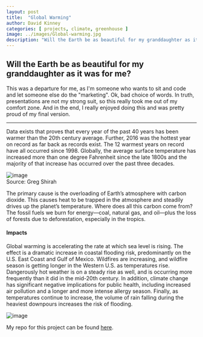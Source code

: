 ```yaml
---
layout: post
title:  "Global Warming"
author: David Kinney
categories: [ projects, climate, greenhouse ]
image: ../images/Global-warming.jpg
description: "Will the Earth be as beautiful for my granddaughter as it was for me?"
---
```

## Will the Earth be as beautiful for my granddaughter as it was for me?

This was a departure for me, as I'm someone who wants to sit and code and let someone else do the "marketing". Ok, bad choice of words. In truth, presentations are not my strong suit, so this really took me out of my comfort zone. And in the end, I really enjoyed doing this and was pretty proud of my final version.
**********************************************  
Data exists that proves that every year of the past 40 years has been warmer than the 20th century average. Further, 2016 was the hottest year on record as far back as records exist. The 12 warmest years on record have all occurred since 1998. Globally, the average surface temperature has increased more than one degree Fahrenheit since the late 1800s and the majority of that increase has occurred over the past three decades.

![image](https://user-images.githubusercontent.com/43932354/120627786-04a0fb80-c432-11eb-9ca2-ea798ae40720.png)  
Source: Greg Shirah  

The primary cause is the overloading of Earth’s atmosphere with carbon dioxide. This causes heat to be trapped in the atmosphere and steadily drives up the planet’s temperature. Where does all this carbon come from? The fossil fuels we burn for energy—coal, natural gas, and oil—plus the loss of forests due to deforestation, especially in the tropics.

#### Impacts  

Global warming is accelerating the rate at which sea level is rising. The effect is a dramatic increase in coastal flooding risk, predominantly on the U.S. East Coast and Gulf of Mexico. Wildfires are increasing, and wildfire season is getting longer in the Western U.S. as temperatures rise. 
Dangerously hot weather is on a steady rise as well, and is occurring more frequently than it did in the mid-20th century. 
In addition, climate change has significant negative implications for public health, including increased air pollution and a longer and more intense allergy season. Finally, as temperatures continue to increase, the volume of rain falling during the heaviest downpours increases the risk of flooding.

![image](https://user-images.githubusercontent.com/43932354/120627854-15ea0800-c432-11eb-93cb-3f19b5fba6c6.png)

My repo for this project can be found [here](https://github.com/dkinneyBU/Global-Warming).
